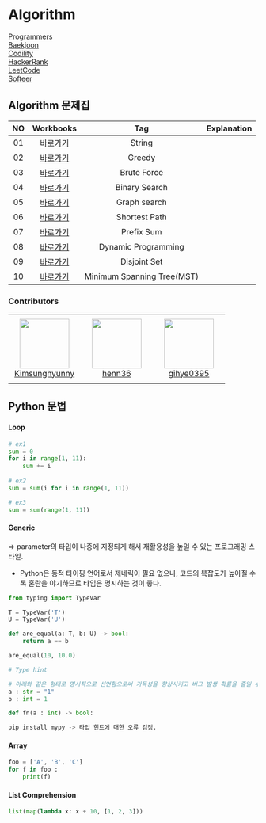 # Algorithm 

[Programmers](https://programmers.co.kr/learn/challenges) <br/>
[Baekjoon](https://www.acmicpc.net/) <br/>
[Codility](https://app.codility.com/programmers/lessons/1-iterations/) <br/>
[HackerRank](https://www.hackerrank.com/) <br/>
[LeetCode](https://leetcode.com/) <br/>
[Softeer](https://softeer.ai/) <br/>

## Algorithm 문제집
|<center>NO|<center>Workbooks|<center>Tag|<center>Explanation|
|:---:|:---:|:---:|:---:|
|01|[<center>바로가기](https://www.acmicpc.net/problem/2606)|String||
|02|[<center>바로가기](https://www.acmicpc.net/problem/2606)|Greedy||
|03|[<center>바로가기](https://programmers.co.kr/learn/courses/30/lessons/43162)|Brute Force||
|04|[<center>바로가기](https://github.com/yuchan509/Algorithm/tree/main/Binary%20Search)|Binary Search||
|05|[<center>바로가기](https://github.com/yuchan509/Algorithm/tree/main/Graph%20Search)|Graph search||
|06|[<center>바로가기](https://www.acmicpc.net/problem/2606)|Shortest Path||
|07|[<center>바로가기](https://github.com/yuchan509/Algorithm/tree/main/Prefix%20Sum)|Prefix Sum||
|08|[<center>바로가기](https://www.acmicpc.net/problem/2606)|Dynamic Programming||
|09|[<center>바로가기](https://www.acmicpc.net/problem/2606)|Disjoint Set||
|10|[<center>바로가기](https://github.com/yuchan509/Algorithm/tree/main/Minimum%20Spanning%20Tree(MST))|Minimum Spanning Tree(MST)||


### Contributors


<table>
    <tr height="140px">
        <td align="center" width="130px">
            <a href="https://github.com/Kimsunghyunny"><img height="100px" width="100px" src="https://avatars.githubusercontent.com/u/22141977?v=4"/></a>
            <br />
            <a href="https://github.com/Kimsunghyunny">Kimsunghyunny</a>
        </td>
        <td align="center" width="130px">
            <a href="https://github.com/henn36"><img height="100px" width="100px" src="https://avatars.githubusercontent.com/u/50240552?v=4"/></a>
            <br />
            <a href="https://github.com/henn36">henn36</a>
        </td>
        <td align="center" width="130px">
            <a href="https://github.com/gihye0395"><img height="100px" width="100px" src="https://avatars.githubusercontent.com/u/38374463?v=4"/></a>
            <br />
            <a href="https://github.com/gihye0395">gihye0395</a>
        </td>
    </tr>
</table>
    
    
## Python 문법

#### Loop
```python
# ex1
sum = 0 
for i in range(1, 11):
    sum += i
    
# ex2
sum = sum(i for i in range(1, 11))

# ex3
sum = sum(range(1, 11))    
```

#### Generic
=> parameter의 타입이 나중에 지정되게 해서 재활용성을 높일 수 있는 프로그래밍 스타일.
* Python은 동적 타이핑 언어로서 제네릭이 필요 없으나, 코드의 복잡도가 높아질 수록 혼란을 야기하므로 타입은 명시하는 것이 좋다.

```python
from typing import TypeVar

T = TypeVar('T')
U = TypeVar('U')

def are_equal(a: T, b: U) -> bool:
    return a == b

are_equal(10, 10.0)

# Type hint

# 아래와 같은 형태로 명시적으로 선언함으로써 가독성을 향상시키고 버그 발생 확률을 줄일 수 있다. 단, version 3.5부터 사용이 가능.
a : str = "1"
b : int = 1

def fn(a : int) -> bool:

pip install mypy -> 타입 힌트에 대한 오류 검정.
```

#### Array
```python
foo = ['A', 'B', 'C']
for f in foo :
    print(f)
```


#### List Comprehension
```python
list(map(lambda x: x + 10, [1, 2, 3]))


```



